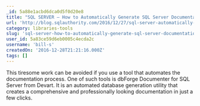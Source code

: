 ```yaml
---
_id: 5a88e1acbd6dca0d5f0d20e8
title: "SQL SERVER – How to Automatically Generate SQL Server Documentation ?"
url: 'http://blog.sqlauthority.com/2016/12/27/sql-server-automatically-generate-sql-server-documentation/'
category: libraries-tools
slug: 'sql-server-how-to-automatically-generate-sql-server-documentation'
user_id: 5a83ce59d6eb0005c4ecda2c
username: 'bill-s'
createdOn: '2016-12-28T21:21:16.000Z'
tags: []
---
```


This tiresome work can be avoided if you use a tool that automates the documentation process. One of such tools is dbForge Documenter for SQL Server from Devart. It is an automated database generation utility that creates a comprehensive and professionally looking documentation in just a few clicks.
